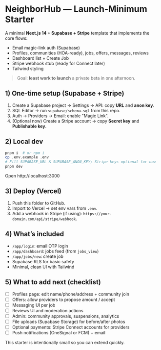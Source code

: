 # NeighborHub — Launch-Minimum Starter

A minimal **Next.js 14 + Supabase + Stripe** template that implements the core flows:
- Email magic-link auth (Supabase)
- Profiles, communities (HOA-ready), jobs, offers, messages, reviews
- Dashboard list + Create Job
- Stripe webhook stub (ready for Connect later)
- Tailwind styling

> Goal: **least work to launch** a private beta in one afternoon.

## 1) One-time setup (Supabase + Stripe)

1. Create a Supabase project → Settings → API: copy **URL** and **anon key**.
2. SQL Editor → run `supabase/schema.sql` from this repo.
3. Auth → Providers → Email: enable "Magic Link".
4. (Optional now) Create a Stripe account → copy **Secret key** and **Publishable key**.

## 2) Local dev

```bash
pnpm i  # or npm i
cp .env.example .env
# Fill SUPABASE_URL & SUPABASE_ANON_KEY; Stripe keys optional for now
pnpm dev
```

Open http://localhost:3000

## 3) Deploy (Vercel)

1. Push this folder to GitHub.
2. Import to Vercel → set env vars from `.env`.
3. Add a webhook in Stripe (if using): `https://your-domain.com/api/stripe/webhook`.

## 4) What’s included

- `/app/login`: email OTP login
- `/app/dashboard`: jobs feed (from `jobs_view`)
- `/app/jobs/new`: create job
- Supabase RLS for basic safety
- Minimal, clean UI with Tailwind

## 5) What to add next (checklist)

- [ ] Profiles page: edit name/phone/address + community join
- [ ] Offers: allow providers to propose amount / accept
- [ ] Messaging UI per job
- [ ] Reviews UI and moderation actions
- [ ] Admin: community approvals, suspensions, analytics
- [ ] File uploads (Supabase Storage) for before/after photos
- [ ] Optional payments: Stripe Connect accounts for providers
- [ ] Push notifications (OneSignal or FCM) + email

This starter is intentionally small so you can extend quickly.

